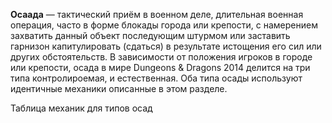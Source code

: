 **Осаада** — тактический приём в военном деле, длительная военная операция, часто в форме блокады города или крепости, с намерением захватить данный объект последующим штурмом или заставить гарнизон капитулировать (сдаться) в результате истощения его сил или других обстоятельств. В зависимости от положения игроков в городе или крепости, осада в мире Dungeons & Dragons 2014 делится на три типа контролироемая,  и естественная. Оба типа осады используют идентичные механики описанные в этом разделе.

Таблица механик для типов осад
